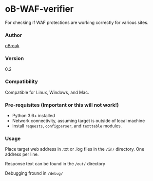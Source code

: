 # oB-WAF-verifier

For checking if WAF protections are working correctly for various sites.

### Author

[oBreak](mailto:obreakemail@gmail.com)

### Version 

0.2

### Compatibility

Compatible for Linux, Windows, and Mac.

### Pre-requisites (Important or this will not work!)

- Python 3.6+ installed
- Network connectivity, assuming target is outside of local machine
- Install `requests`, `configparser`, and `texttable` modules.

### Usage

Place target web address in .txt or .log files in the `/in/`
directory. One address per line.

Response text can be found in the `/out/` directory

Debugging fround in `/debug/`

